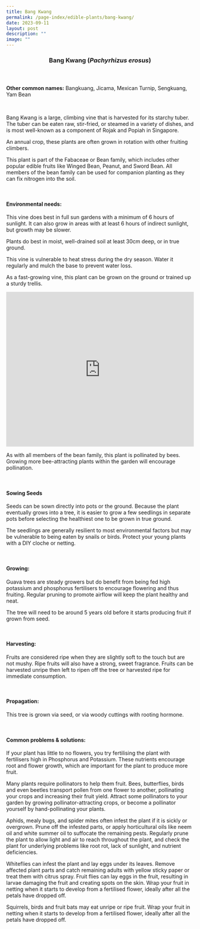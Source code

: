 ```yaml
---
title: Bang Kwang
permalink: /page-index/edible-plants/bang-kwang/
date: 2023-09-11
layout: post
description: ""
image: ""
---
```

<header>
	<h3>Bang Kwang (<em>Pachyrhizus erosus</em>)</h3>
</header>
	
<section>
	<p><strong>Other common names:</strong> Bangkuang, Jicama, Mexican Turnip, Sengkuang, Yam Bean</p>
	<br>
</section>

<section>
	<p>Bang Kwang is a large, climbing vine that is harvested for its starchy tuber. The tuber can be eaten raw, stir-fried, or steamed in a variety of dishes, and is most well-known as a component of Rojak and Popiah in Singapore.</p>
	<p>An annual crop, these plants are often grown in rotation with other fruiting climbers.</p>
	<p>This plant is part of the 	Fabaceae or Bean family, which includes other popular edible fruits like Winged Bean, Peanut, and Sword Bean.  All members of the bean family can be used for companion planting as they can fix nitrogen into the soil.</p>       
	<br>
</section>

<section>
	<h4>Environmental needs:</h4>
	<p>This vine does best in full sun gardens with a minimum of 6 hours of sunlight. It can also grow in areas with at least 6 hours of indirect sunlight, but growth may be slower.</p>
	<p>Plants do best in moist, well-drained soil at least 30cm deep, or in true ground.</p>
	<p>This vine is vulnerable to heat stress during the dry season. Water it regularly and mulch the base to prevent water loss.</p>
	<p>As a fast-growing vine, this plant can be grown on the ground or trained up a sturdy trellis.</p>
	<iframe width="100%" height="415" src="https://www.youtube.com/embed/SUQGxxAAcNs" title="YouTube video player" frameborder="0" allow="accelerometer; autoplay; clipboard-write; encrypted-media; gyroscope; picture-in-picture; web-share" allowfullscreen=""></iframe>	<br>
	<p>As with all members of the bean family, this plant is pollinated by bees. Growing more bee-attracting plants within the garden will encourage pollination.</p>
	<br>
</section>

<section>
	<h4>Sowing Seeds</h4>
	<p>Seeds can be sown directly into pots or the ground. Because the plant eventually grows into a tree, it is easier to grow a few seedlings in separate pots before selecting the healthiest one to be grown in true ground.</p>
	<p>The seedlings are generally resilient to most environmental factors but may be vulnerable to being eaten by snails or birds. Protect your young plants with a DIY cloche or netting.</p>
	<br>
</section>

<section>
  <h4>Growing:</h4>
	<p>Guava trees are steady growers but do benefit from being fed high potassium and phosphorus fertilisers to encourage flowering and thus fruiting. Regular pruning to promote airflow will keep the plant healthy and neat.</p>
	<p>The tree will need to be around 5 years old before it starts producing fruit if grown from seed.</p>
	<br>
</section>

<section>
	<h4>Harvesting:</h4>
	<p>Fruits are considered ripe when they are slightly soft to the touch but are not mushy. Ripe fruits will also have a strong, sweet fragrance. Fruits can be harvested unripe then left to ripen off the tree or harvested ripe for immediate consumption.</p>
	<br>
</section>

<section>
	<h4>Propagation:</h4>
	<p>This tree is grown via seed, or via woody cuttings with rooting hormone.</p>
	<br>
</section>

<section>
	<h4>Common problems &amp; solutions:</h4>
	<p>If your plant has little to no flowers, you try fertilising the plant with fertilisers high in Phosphorus and Potassium. These nutrients encourage root and flower growth, which are important for the plant to produce more fruit.</p>
	<p>Many plants require pollinators to help them fruit. Bees, butterflies, birds and even beetles transport pollen from one flower to another, pollinating your crops and increasing their fruit yield. Attract some pollinators to your garden by growing pollinator-attracting crops, or become a pollinator yourself by hand-pollinating your plants.</p>
	<p>Aphids, mealy bugs, and spider mites often infest the plant if it is sickly or overgrown. Prune off the infested parts, or apply horticultural oils like neem oil and white summer oil to suffocate the remaining pests. Regularly prune the plant to allow light and air to reach throughout the plant, and check the plant for underlying problems like root rot, lack of sunlight, and nutrient deficiencies.</p>
	<p>Whiteflies can infest the plant and lay eggs under its leaves. Remove affected plant parts and catch remaining adults with yellow sticky paper or treat them with citrus spray. 
Fruit flies can lay eggs in the fruit, resulting in larvae damaging the fruit and creating spots on the skin. Wrap your fruit in netting when it starts to develop from a fertilised flower, ideally after all the petals have dropped off.</p>
	<p>Squirrels, birds and fruit bats may eat unripe or ripe fruit. Wrap your fruit in netting when it starts to develop from a fertilised flower, ideally after all the petals have dropped off.</p>
	<br>
</section>